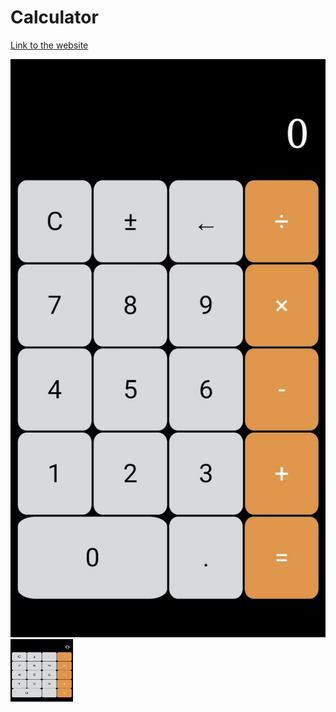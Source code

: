 # Calculator

[Link to the website](https://rohits-calculator.netlify.app/)

![](/images/preview.jpg)
<img src="./images/preview.jpg" width="100" height="100">
